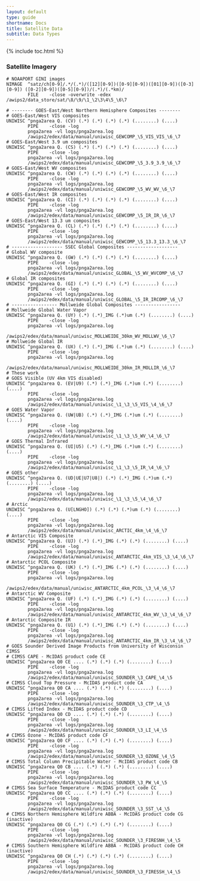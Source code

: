 ```yaml
---
layout: default
type: guide
shortname: Docs
title: Satellite Data
subtitle: Data Types
---
```


{% include toc.html %}


### Satellite Imagery
    
    # NOAAPORT GINI images
    NIMAGE  ^satz/ch[0-9]/.*/(.*)/([12][0-9])([0-9][0-9])([01][0-9])([0-3][0-9]) ([0-2][0-9])([0-5][0-9])/(.*)/(.*km)/
            FILE    -close -overwrite -edex /awips2/data_store/sat/\8/\9/\1_\2\3\4\5_\6\7
    
    # -------- GOES-East/West Northern Hemisphere Composites --------
    # GOES-East/West VIS composites
    UNIWISC ^pnga2area Q. (CV) (.*) (.*) (.*) (.*) (........) (....)
            PIPE    -close -log
            pnga2area -vl logs/pnga2area.log
            /awips2/edex/data/manual/uniwisc_GEWCOMP_\5_VIS_VIS_\6_\7
    # GOES-East/West 3.9 um composites
    UNIWISC ^pnga2area Q. (CS) (.*) (.*) (.*) (.*) (........) (....)
            PIPE    -close -log
            pnga2area -vl logs/pnga2area.log
            /awips2/edex/data/manual/uniwisc_GEWCOMP_\5_3.9_3.9_\6_\7
    # GOES-East/West WV composites
    UNIWISC ^pnga2area Q. (CW) (.*) (.*) (.*) (.*) (........) (....)
            PIPE    -close -log
            pnga2area -vl logs/pnga2area.log
            /awips2/edex/data/manual/uniwisc_GEWCOMP_\5_WV_WV_\6_\7
    # GOES-East/West IR composites
    UNIWISC ^pnga2area Q. (CI) (.*) (.*) (.*) (.*) (........) (....)
            PIPE    -close -log
            pnga2area -vl logs/pnga2area.log
            /awips2/edex/data/manual/uniwisc_GEWCOMP_\5_IR_IR_\6_\7
    # GOES-East/West 13.3 um composites
    UNIWISC ^pnga2area Q. (CL) (.*) (.*) (.*) (.*) (........) (....)
            PIPE    -close -log
            pnga2area -vl logs/pnga2area.log
            /awips2/edex/data/manual/uniwisc_GEWCOMP_\5_13.3_13.3_\6_\7
    # ------------------- SSEC Global Composites -------------------
    # Global WV composite
    UNIWISC ^pnga2area Q. (GW) (.*) (.*) (.*) (.*) (........) (....)
            PIPE    -close -log
            pnga2area -vl logs/pnga2area.log
            /awips2/edex/data/manual/uniwisc_GLOBAL_\5_WV_WVCOMP_\6_\7
    # Global IR composites
    UNIWISC ^pnga2area Q. (GI) (.*) (.*) (.*) (.*) (........) (....)
            PIPE    -close -log
            pnga2area -vl logs/pnga2area.log
            /awips2/edex/data/manual/uniwisc_GLOBAL_\5_IR_IRCOMP_\6_\7
    # ----------------- Mollweide Global Composites -----------------
    # Mollweide Global Water Vapor
    UNIWISC ^pnga2area Q. (UY) (.*) (.*)_IMG (.*)um (.*) (........) (....)
            PIPE    -close -log
            pnga2area -vl logs/pnga2area.log
            /awips2/edex/data/manual/uniwisc_MOLLWEIDE_30km_WV_MOLLWV_\6_\7
    # Mollweide Global IR
    UNIWISC ^pnga2area Q. (UX) (.*) (.*)_IMG (.*)um (.*) (........) (....)
            PIPE    -close -log
            pnga2area -vl logs/pnga2area.log
            /awips2/edex/data/manual/uniwisc_MOLLWEIDE_30km_IR_MOLLIR_\6_\7
    # These work
    # GOES Visible (UV 4km VIS disabled)
    UNIWISC ^pnga2area Q. (EV|U9) (.*) (.*)_IMG (.*)um (.*) (........) (....)
            PIPE    -close -log
            pnga2area -vl logs/pnga2area.log
            /awips2/edex/data/manual/uniwisc_\1_\3_\5_VIS_\4_\6_\7
    # GOES Water Vapor
    UNIWISC ^pnga2area Q. (UW|UB) (.*) (.*)_IMG (.*)um (.*) (........) (....)
            PIPE    -close -log
            pnga2area -vl logs/pnga2area.log
            /awips2/edex/data/manual/uniwisc_\1_\3_\5_WV_\4_\6_\7
    # GOES Thermal Infrared
    UNIWISC ^pnga2area Q. (UI|U5) (.*) (.*)_IMG (.*)um (.*) (........) (....)
            PIPE    -close -log
            pnga2area -vl logs/pnga2area.log
            /awips2/edex/data/manual/uniwisc_\1_\3_\5_IR_\4_\6_\7
    # GOES other
    UNIWISC ^pnga2area Q. (UD|UE|U7|U8|) (.*) (.*)_IMG (.*)um (.*) (........) (....)
            PIPE    -close -log
            pnga2area -vl logs/pnga2area.log
            /awips2/edex/data/manual/uniwisc_\1_\3_\5_\4_\6_\7
    # Arctic
    UNIWISC ^pnga2area Q. (U[LNGHO]) (.*) (.*) (.*)um (.*) (........) (....)
            PIPE    -close -log
            pnga2area -vl logs/pnga2area.log
            /awips2/edex/data/manual/uniwisc_ARCTIC_4km_\4_\6_\7
    # Antarctic VIS Composite
    UNIWISC ^pnga2area Q. (UJ) (.*) (.*)_IMG (.*) (.*) (........) (....)
            PIPE    -close -log
            pnga2area -vl logs/pnga2area.log
            /awips2/edex/data/manual/uniwisc_ANTARCTIC_4km_VIS_\3_\4_\6_\7
    # Antarctic PCOL Composite
    UNIWISC ^pnga2area Q. (UK) (.*) (.*)_IMG (.*) (.*) (........) (....)
            PIPE    -close -log
            pnga2area -vl logs/pnga2area.log
            /awips2/edex/data/manual/uniwisc_ANTARCTIC_4km_PCOL_\3_\4_\6_\7
    # Antarctic WV Composite
    UNIWISC ^pnga2area Q. (UF) (.*) (.*)_IMG (.*) (.*) (........) (....)
            PIPE    -close -log
            pnga2area -vl logs/pnga2area.log
            /awips2/edex/data/manual/uniwisc_ANTARCTIC_4km_WV_\3_\4_\6_\7
    # Antarctic Composite IR
    UNIWISC ^pnga2area Q. (U1) (.*) (.*)_IMG (.*) (.*) (........) (....)
            PIPE    -close -log
            pnga2area -vl logs/pnga2area.log
            /awips2/edex/data/manual/uniwisc_ANTARCTIC_4km_IR_\3_\4_\6_\7
    # GOES Sounder Derived Image Products from University of Wisconsin CIMSS
    # CIMSS CAPE - McIDAS product code CE
    UNIWISC ^pnga2area Q0 CE .... (.*) (.*) (.*) (........) (....)
            PIPE    -close -log
            pnga2area -vl logs/pnga2area.log
            /awips2/edex/data/manual/uniwisc_SOUNDER_\3_CAPE_\4_\5
    # CIMSS Cloud Top Pressure - McIDAS product code CA
    UNIWISC ^pnga2area Q0 CA .... (.*) (.*) (.*) (........) (....)
            PIPE    -close -log
            pnga2area -vl logs/pnga2area.log
            /awips2/edex/data/manual/uniwisc_SOUNDER_\3_CTP_\4_\5
    # CIMSS Lifted Index - McIDAS product code CD
    UNIWISC ^pnga2area Q0 CD .... (.*) (.*) (.*) (........) (....)
            PIPE    -close -log
            pnga2area -vl logs/pnga2area.log
            /awips2/edex/data/manual/uniwisc_SOUNDER_\3_LI_\4_\5
    # CIMSS Ozone - McIDAS product code CF
    UNIWISC ^pnga2area Q0 CF .... (.*) (.*) (.*) (........) (....)
            PIPE    -close -log
            pnga2area -vl logs/pnga2area.log
            /awips2/edex/data/manual/uniwisc_SOUNDER_\3_OZONE_\4_\5
    # CIMSS Total Column Precipitable Water - McIDAS product code CB
    UNIWISC ^pnga2area Q0 CB .... (.*) (.*) (.*) (........) (....)
            PIPE    -close -log
            pnga2area -vl logs/pnga2area.log
            /awips2/edex/data/manual/uniwisc_SOUNDER_\3_PW_\4_\5
    # CIMSS Sea Surface Temperature - McIDAS product code CC
    UNIWISC ^pnga2area Q0 CC .... (.*) (.*) (.*) (........) (....)
            PIPE    -close -log
            pnga2area -vl logs/pnga2area.log
            /awips2/edex/data/manual/uniwisc_SOUNDER_\3_SST_\4_\5
    # CIMSS Northern Hemisphere Wildfire ABBA - McIDAS product code CG (inactive)
    UNIWISC ^pnga2area Q0 CG (.*) (.*) (.*) (.*) (........) (....)
            PIPE    -close -log
            pnga2area -vl logs/pnga2area.log
            /awips2/edex/data/manual/uniwisc_SOUNDER_\3_FIRESNH_\4_\5
    # CIMSS Southern Hemisphere Wildfire ABBA - McIDAS product code CH (inactive)
    UNIWISC ^pnga2area Q0 CH (.*) (.*) (.*) (.*) (........) (....)
            PIPE    -close -log
            pnga2area -vl logs/pnga2area.log
            /awips2/edex/data/manual/uniwisc_SOUNDER_\3_FIRESSH_\4_\5

